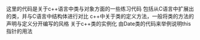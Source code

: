 这里的代码是关于c++语言中类与对象方面的一些练习代码
包括从C语言中扩展出的类，并与C语言中结构体进行对比
c++中关于类的定义方法，一般将类的方法的声明与定义分开编写的风格
关于c++类的实例化
由Date类的代码来举例说明this指针的用法
